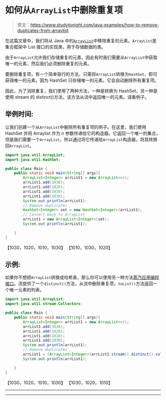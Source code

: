 # 如何从`ArrayList`中删除重复项

> 原文：<https://www.studytonight.com/java-examples/how-to-remove-duplicates-from-arraylist>

在这篇文章中，我们将从 Java 中的[`ArrayList`](https://www.studytonight.com/java/arraylist-in-collection-framework.php)中移除重复的元素。`ArrayList`是集合框架中 List 接口的实现类，用于存储数据的类。

由于`ArrayList`允许我们存储重复的元素，因此有时我们需要从`ArrayList`中获取唯一的元素，然后我们必须删除重复的元素。

要删除重复项，有一个简单易行的方法，只需将`ArrayList`转换为`HashSet`，即可获得唯一的元素。因为 HashSet 只存储唯一的元素。它会自动删除所有重复项。

因此，为了消除重复，我们使用了两种方法，一种是转换为 HashSet，另一种是使用 stream 的 distinct()方法，该方法从流中返回唯一的元素。请看例子。

## 举例时间:

让我们创建一个从`ArrayList`中删除所有重复项的例子。在这里，我们使用 HashSet 并将 Arraylist 作为 n 参数传递给它的构造器。它返回一个唯一的集合，但是我们需要一个`ArrayList`，所以通过将它传递给`ArrayList`构造器，将其转换回`ArrayList`。

```java
import java.util.ArrayList;
import java.util.HashSet;

public class Main {
	public static void main(String[] args){
		ArrayList<Integer> arrList1 = new ArrayList<>();
		arrList1.add(1030);
		arrList1.add(1020);
		arrList1.add(1010);
		arrList1.add(1030);
		System.out.println(arrList1);
		// Remove duplicates
		HashSet<Integer> set = new HashSet<Integer>(arrList1);
		// Convert back to ArrayList
		arrList1 = new ArrayList<Integer>(set); 
		System.out.println(arrList1);

	}
}
```

【1030，1020，1010，1030】
【1010，1030，1020】

## 示例:

如果你不想把`ArrayList`转换成哈希表，那么你可以使用另一种方法[蒸汽应用编程接口](https://www.studytonight.com/java-8/java-8-stream-api)。流提供了一个`distinct()`方法，从流中删除重复项，`toList()`方法返回一个唯一元素的列表。

```java
import java.util.ArrayList;
import java.util.stream.Collectors;

public class Main {
	public static void main(String[] args){
		ArrayList<Integer> arrList1 = new ArrayList<>();
		arrList1.add(1030);
		arrList1.add(1020);
		arrList1.add(1010);
		arrList1.add(1030);
		System.out.println(arrList1);
		// Remove duplicates
		arrList1 = (ArrayList<Integer>)arrList1.stream().distinct().collect(Collectors.toList()); 
		System.out.println(arrList1);

	}
}
```

【1030，1020，1010，1030】
【1030，1020，1010】

* * *

* * *